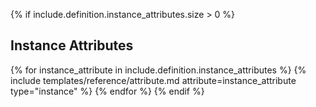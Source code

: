 {% if include.definition.instance_attributes.size > 0 %}
## Instance Attributes

{% for instance_attribute in include.definition.instance_attributes %}
{% include templates/reference/attribute.md attribute=instance_attribute type="instance" %}
{% endfor %}
{% endif %}
